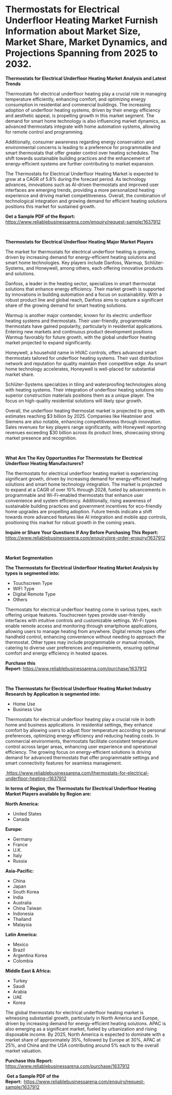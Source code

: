 <p><h1>Thermostats for Electrical Underfloor Heating Market Furnish Information about Market Size, Market Share, Market Dynamics, and Projections Spanning from 2025 to 2032.</h1></p><p><strong>Thermostats for Electrical Underfloor Heating Market Analysis and Latest Trends</strong></p>
<p><p>Thermostats for electrical underfloor heating play a crucial role in managing temperature efficiently, enhancing comfort, and optimizing energy consumption in residential and commercial buildings. The increasing adoption of underfloor heating systems, driven by their energy efficiency and aesthetic appeal, is propelling growth in this market segment. The demand for smart home technology is also influencing market dynamics, as advanced thermostats integrate with home automation systems, allowing for remote control and programming. </p><p>Additionally, consumer awareness regarding energy conservation and environmental concerns is leading to a preference for programmable and smart thermostats that offer greater control over heating schedules. The shift towards sustainable building practices and the enhancement of energy-efficient systems are further contributing to market expansion. </p><p>The Thermostats for Electrical Underfloor Heating Market is expected to grow at a CAGR of 5.8% during the forecast period. As technology advances, innovations such as AI-driven thermostats and improved user interfaces are emerging trends, providing a more personalized heating experience and driving market competitiveness. Overall, the combination of technological integration and growing demand for efficient heating solutions positions this market for sustained growth.</p></p>
<p><strong>Get a Sample PDF of the Report:&nbsp;</strong> <a href="https://www.reliablebusinessarena.com/enquiry/request-sample/1637912?utm_campaign=3287&utm_medium=2&utm_source=Github&utm_content=ia&utm_term=18042025&utm_id=thermostats-for-electrical-underfloor-heating">https://www.reliablebusinessarena.com/enquiry/request-sample/1637912</a></p>
<p>&nbsp;</p>
<p><strong>Thermostats for Electrical Underfloor Heating Major Market Players</strong></p>
<p><p>The market for thermostats for electrical underfloor heating is growing, driven by increasing demand for energy-efficient heating solutions and smart home technologies. Key players include Danfoss, Warmup, Schlüter-Systems, and Honeywell, among others, each offering innovative products and solutions.</p><p>Danfoss, a leader in the heating sector, specializes in smart thermostat solutions that enhance energy efficiency. Their market growth is supported by innovations in building automation and a focus on sustainability. With a robust product line and global reach, Danfoss aims to capture a significant share of the growing demand for smart heating solutions.</p><p>Warmup is another major contender, known for its electric underfloor heating systems and thermostats. Their user-friendly, programmable thermostats have gained popularity, particularly in residential applications. Entering new markets and continuous product development positions Warmup favorably for future growth, with the global underfloor heating market projected to expand significantly.</p><p>Honeywell, a household name in HVAC controls, offers advanced smart thermostats tailored for underfloor heating systems. Their vast distribution network and reputation for quality maintain their competitive edge. As smart home technology accelerates, Honeywell is well-placed for substantial market share.</p><p>Schlüter-Systems specializes in tiling and waterproofing technologies along with heating systems. Their integration of underfloor heating solutions into superior construction materials positions them as a unique player. The focus on high-quality residential solutions will likely spur growth.</p><p>Overall, the underfloor heating thermostat market is projected to grow, with estimates reaching $3 billion by 2025. Companies like Heatmiser and Siemens are also notable, enhancing competitiveness through innovation. Sales revenues for key players range significantly, with Honeywell reporting revenues exceeding $30 billion across its product lines, showcasing strong market presence and recognition.</p></p>
<p>&nbsp;</p>
<p><strong>What Are The Key Opportunities For Thermostats for Electrical Underfloor Heating Manufacturers?</strong></p>
<p><p>The thermostats for electrical underfloor heating market is experiencing significant growth, driven by increasing demand for energy-efficient heating solutions and smart home technology integration. The market is projected to expand at a CAGR of over 10% through 2028, fueled by advancements in programmable and Wi-Fi-enabled thermostats that enhance user convenience and system efficiency. Additionally, rising awareness of sustainable building practices and government incentives for eco-friendly home upgrades are propelling adoption. Future trends indicate a shift towards more advanced features like AI integration and mobile app controls, positioning this market for robust growth in the coming years.</p></p>
<p><strong>Inquire or Share Your Questions If Any Before Purchasing This Report:</strong> <a href="https://www.reliablebusinessarena.com/enquiry/pre-order-enquiry/1637912?utm_campaign=3287&utm_medium=2&utm_source=Github&utm_content=ia&utm_term=18042025&utm_id=thermostats-for-electrical-underfloor-heating">https://www.reliablebusinessarena.com/enquiry/pre-order-enquiry/1637912</a></p>
<p>&nbsp;</p>
<p><strong>Market Segmentation</strong></p>
<p><strong>The Thermostats for Electrical Underfloor Heating Market Analysis by types is segmented into:</strong></p>
<p><ul><li>Touchscreen Type</li><li>WIFI Type</li><li>Digital Remote Type</li><li>Others</li></ul></p>
<p><p>Thermostats for electrical underfloor heating come in various types, each offering unique features. Touchscreen types provide user-friendly interfaces with intuitive controls and customizable settings. Wi-Fi types enable remote access and monitoring through smartphone applications, allowing users to manage heating from anywhere. Digital remote types offer handheld control, enhancing convenience without needing to approach the thermostat. Other types may include programmable or manual models, catering to diverse user preferences and requirements, ensuring optimal comfort and energy efficiency in heated spaces.</p></p>
<p><strong>Purchase this Report:&nbsp;</strong><a href="https://www.reliablebusinessarena.com/purchase/1637912?utm_campaign=3287&utm_medium=2&utm_source=Github&utm_content=ia&utm_term=18042025&utm_id=thermostats-for-electrical-underfloor-heating">https://www.reliablebusinessarena.com/purchase/1637912</a></p>
<p>&nbsp;</p>
<p><strong>The Thermostats for Electrical Underfloor Heating Market Industry Research by Application is segmented into:</strong></p>
<p><ul><li>Home Use</li><li>Business Use</li></ul></p>
<p><p>Thermostats for electrical underfloor heating play a crucial role in both home and business applications. In residential settings, they enhance comfort by allowing users to adjust floor temperature according to personal preferences, optimizing energy efficiency and reducing heating costs. In commercial environments, thermostats facilitate consistent temperature control across larger areas, enhancing user experience and operational efficiency. The growing focus on energy-efficient solutions is driving demand for advanced thermostats that offer programmable settings and smart connectivity features for seamless management.</p></p>
<p><a href="https://www.reliablebusinessarena.com/thermostats-for-electrical-underfloor-heating-r1637912?utm_campaign=3287&utm_medium=2&utm_source=Github&utm_content=ia&utm_term=18042025&utm_id=thermostats-for-electrical-underfloor-heating">&nbsp;https://www.reliablebusinessarena.com/thermostats-for-electrical-underfloor-heating-r1637912</a></p>
<p><strong>In terms of Region, the Thermostats for Electrical Underfloor Heating Market Players available by Region are:</strong></p>
<p>
    <p> <strong> North America: </strong>
        <ul>
            <li>United States</li>
            <li>Canada</li>
        </ul>
        </p> 
    <p> <strong> Europe: </strong>
        <ul>
            <li>Germany</li>
            <li>France</li>
            <li>U.K.</li>
            <li>Italy</li>
            <li>Russia</li>
        </ul>
        </p> 
    <p> <strong> Asia-Pacific: </strong>
        <ul>
            <li>China</li>
            <li>Japan</li>
            <li>South Korea</li>
            <li>India</li>
            <li>Australia</li>
            <li>China Taiwan</li>
            <li>Indonesia</li>
            <li>Thailand</li>
            <li>Malaysia</li>
        </ul>
        </p> 
    <p> <strong> Latin America: </strong>
        <ul>
            <li>Mexico</li>
            <li>Brazil</li>
            <li>Argentina Korea</li>
            <li>Colombia</li>
        </ul>
        </p> 
    <p> <strong> Middle East & Africa: </strong>
        <ul>
            <li>Turkey</li>
            <li>Saudi</li>
            <li>Arabia</li>
            <li>UAE</li>
            <li>Korea</li>
        </ul>
    </p>
    </p>
<p><p>The global thermostats for electrical underfloor heating market is witnessing substantial growth, particularly in North America and Europe, driven by increasing demand for energy-efficient heating solutions. APAC is also emerging as a significant market, fueled by urbanization and rising disposable income. By 2025, North America is expected to dominate with a market share of approximately 35%, followed by Europe at 30%, APAC at 25%, and China and the USA contributing around 5% each to the overall market valuation.</p></p>
<p><strong>Purchase this Report: </strong><a href="https://www.reliablebusinessarena.com/purchase/1637912?utm_campaign=3287&utm_medium=2&utm_source=Github&utm_content=ia&utm_term=18042025&utm_id=thermostats-for-electrical-underfloor-heating">https://www.reliablebusinessarena.com/purchase/1637912</a></p>
<p>&nbsp;<strong>Get a Sample PDF of the Report:&nbsp;&nbsp;</strong><a href="https://www.reliablebusinessarena.com/enquiry/request-sample/1637912?utm_campaign=3287&utm_medium=2&utm_source=Github&utm_content=ia&utm_term=18042025&utm_id=thermostats-for-electrical-underfloor-heating">https://www.reliablebusinessarena.com/enquiry/request-sample/1637912</a></p>
<p><strong></strong></p>
<p><p></p><p></p><p></p></p>